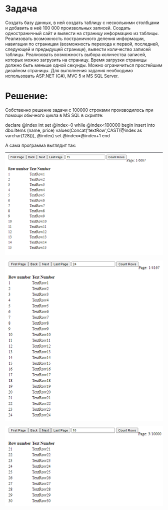 # Задача

Создать базу данных, в ней создать таблицу с несколькими столбцами и добавить в неё 100 000 произвольных записей.
Создать одностраничный сайт и вывести на страницу информацию из таблицы. Реализовать возможность постраничного деления информации, навигации по страницам (возможность перехода к первой, последней, следующей и предыдущей странице), вывести количество записей таблицы.
Реализовать возможность выбора количества записей, которых можно загрузить на страницу. Время загрузки страницы должно быть меньше одной секунды.
Можно ограничиться простейшим дизайном страницы.
Для выполнения задания необходимо использовать ASP.NET (C#), MVC 5 и MS SQL Server.

# Решение:

Собственно решение задачи с 100000 строками производилось при помощи обычного цикла в MS SQL в скрипте:

declare @index int
set @index=0
 while @index<100000
 begin
 insert into dbo.Items (name, price) values(Concat('textRow',CAST(@index as varchar(128))), @index)
 set @index=@index+1
 end
 
А сама программа выглядит так: 

![начало](1.png)

![24 строки вывод](2.png)

![10 строк вывода](3.png)
